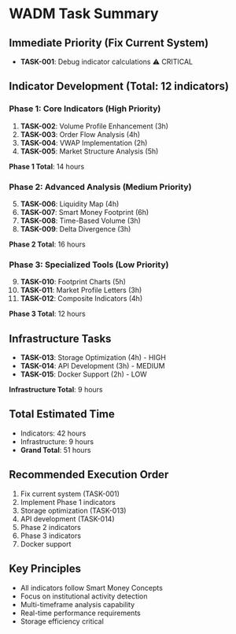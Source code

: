 # WADM Task Summary

## Immediate Priority (Fix Current System)
- **TASK-001**: Debug indicator calculations ⚠️ CRITICAL

## Indicator Development (Total: 12 indicators)

### Phase 1: Core Indicators (High Priority)
1. **TASK-002**: Volume Profile Enhancement (3h)
2. **TASK-003**: Order Flow Analysis (4h)
3. **TASK-004**: VWAP Implementation (2h)
4. **TASK-005**: Market Structure Analysis (5h)

**Phase 1 Total**: 14 hours

### Phase 2: Advanced Analysis (Medium Priority)
5. **TASK-006**: Liquidity Map (4h)
6. **TASK-007**: Smart Money Footprint (6h)
7. **TASK-008**: Time-Based Volume (3h)
8. **TASK-009**: Delta Divergence (3h)

**Phase 2 Total**: 16 hours

### Phase 3: Specialized Tools (Low Priority)
9. **TASK-010**: Footprint Charts (5h)
10. **TASK-011**: Market Profile Letters (3h)
11. **TASK-012**: Composite Indicators (4h)

**Phase 3 Total**: 12 hours

## Infrastructure Tasks
- **TASK-013**: Storage Optimization (4h) - HIGH
- **TASK-014**: API Development (3h) - MEDIUM
- **TASK-015**: Docker Support (2h) - LOW

**Infrastructure Total**: 9 hours

## Total Estimated Time
- Indicators: 42 hours
- Infrastructure: 9 hours
- **Grand Total**: 51 hours

## Recommended Execution Order
1. Fix current system (TASK-001)
2. Implement Phase 1 indicators
3. Storage optimization (TASK-013)
4. API development (TASK-014)
5. Phase 2 indicators
6. Phase 3 indicators
7. Docker support

## Key Principles
- All indicators follow Smart Money Concepts
- Focus on institutional activity detection
- Multi-timeframe analysis capability
- Real-time performance requirements
- Storage efficiency critical
